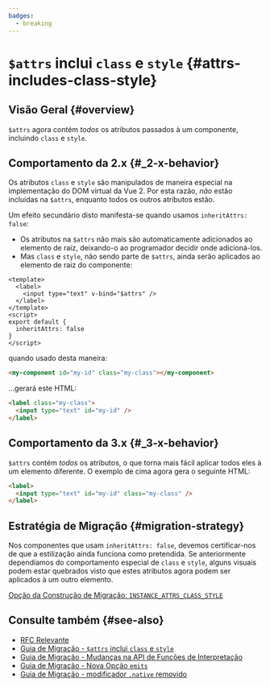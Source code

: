 ```yaml
---
badges:
  - breaking
---
```


# `$attrs` inclui `class` e `style` <MigrationBadges :badges="$frontmatter.badges" /> {#attrs-includes-class-style}

## Visão Geral {#overview}

`$attrs` agora contém _todos_ os atributos passados à um componente, incluindo `class` e `style`.

## Comportamento da 2.x {#_2-x-behavior}

Os atributos `class` e `style` são manipulados de maneira especial na implementação do DOM virtual da Vue 2. Por esta razão, _não_ estão incluídas na `$attrs`, enquanto todos os outros atributos estão.

Um efeito secundário disto manifesta-se quando usamos `inheritAttrs: false`:

- Os atributos na `$attrs` não mais são automaticamente adicionados ao elemento de raiz, deixando-o ao programador decidir onde adicioná-los.
- Mas `class` e `style`, não sendo parte de `$attrs`, ainda serão aplicados ao elemento de raiz do componente:

```vue
<template>
  <label>
    <input type="text" v-bind="$attrs" />
  </label>
</template>
<script>
export default {
  inheritAttrs: false
}
</script>
```

quando usado desta maneira:

```html
<my-component id="my-id" class="my-class"></my-component>
```

...gerará este HTML:

```html
<label class="my-class">
  <input type="text" id="my-id" />
</label>
```

## Comportamento da 3.x {#_3-x-behavior}

`$attrs` contém _todos_ os atributos, o que torna mais fácil aplicar todos eles à um elemento diferente. O exemplo de cima agora gera o seguinte HTML:

```html
<label>
  <input type="text" id="my-id" class="my-class" />
</label>
```

## Estratégia de Migração {#migration-strategy}

Nos componentes que usam `inheritAttrs: false`, devemos certificar-nos de que a estilização ainda funciona como pretendida. Se anteriormente dependíamos do comportamento especial de `class` e `style`, alguns visuais podem estar quebrados visto que estes atributos agora podem ser aplicados à um outro elemento.

[Opção da Construção de Migração: `INSTANCE_ATTRS_CLASS_STYLE`](../migration-build#compat-configuration)

## Consulte também {#see-also}

- [RFC Relevante](https://github.com/vuejs/rfcs/blob/master/active-rfcs/0031-attr-fallthrough.md)
- [Guia de Migração - `$attrs` inclui `class` e `style`](./attrs-includes-class-style)
- [Guia de Migração - Mudanças na API de Funções de Interpretação](./render-function-api)
- [Guia de Migração - Nova Opção `emits`](./emits-option)
- [Guia de Migração - modificador `.native` removido](./v-on-native-modifier-removed)
